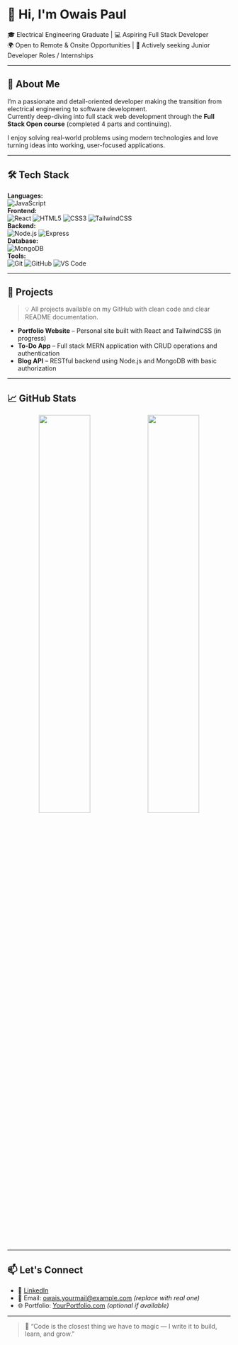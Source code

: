 # 👋 Hi, I'm Owais Paul

🎓 Electrical Engineering Graduate | 💻 Aspiring Full Stack Developer  
🌍 Open to Remote & Onsite Opportunities | 📌 Actively seeking Junior Developer Roles / Internships  

---

## 🚀 About Me

I’m a passionate and detail-oriented developer making the transition from electrical engineering to software development.  
Currently deep-diving into full stack web development through the **Full Stack Open course** (completed 4 parts and continuing).

I enjoy solving real-world problems using modern technologies and love turning ideas into working, user-focused applications.

---

## 🛠 Tech Stack

**Languages:**  
![JavaScript](https://img.shields.io/badge/-JavaScript-black?style=flat-square&logo=javascript)  
**Frontend:**  
![React](https://img.shields.io/badge/-React-black?style=flat-square&logo=react) ![HTML5](https://img.shields.io/badge/-HTML5-black?style=flat-square&logo=html5) ![CSS3](https://img.shields.io/badge/-CSS3-black?style=flat-square&logo=css3) ![TailwindCSS](https://img.shields.io/badge/-TailwindCSS-black?style=flat-square&logo=tailwind-css)  
**Backend:**  
![Node.js](https://img.shields.io/badge/-Node.js-black?style=flat-square&logo=node.js) ![Express](https://img.shields.io/badge/-Express-black?style=flat-square&logo=express)  
**Database:**  
![MongoDB](https://img.shields.io/badge/-MongoDB-black?style=flat-square&logo=mongodb)  
**Tools:**  
![Git](https://img.shields.io/badge/-Git-black?style=flat-square&logo=git) ![GitHub](https://img.shields.io/badge/-GitHub-black?style=flat-square&logo=github) ![VS Code](https://img.shields.io/badge/-VS%20Code-black?style=flat-square&logo=visual-studio-code)

---

## 🧩 Projects

> 💡 All projects available on my GitHub with clean code and clear README documentation.

- **Portfolio Website** – Personal site built with React and TailwindCSS (in progress)  
- **To-Do App** – Full stack MERN application with CRUD operations and authentication  
- **Blog API** – RESTful backend using Node.js and MongoDB with basic authorization

---

## 📈 GitHub Stats

<p align="center">
  <img src="https://github-readme-stats.vercel.app/api?username=owaispaul&show_icons=true&theme=default" width="48%" />
  <img src="https://github-readme-stats.vercel.app/api/top-langs/?username=owaispaul&layout=compact&hide=html" width="48%" />
</p>

---

## 📫 Let's Connect

- 💼 [LinkedIn](https://linkedin.com/in/your-profile)
- 📧 Email: owais.yourmail@example.com *(replace with real one)*
- 🌐 Portfolio: [YourPortfolio.com](https://yourportfolio.com) *(optional if available)*

---

> 💬 “Code is the closest thing we have to magic — I write it to build, learn, and grow.”  
